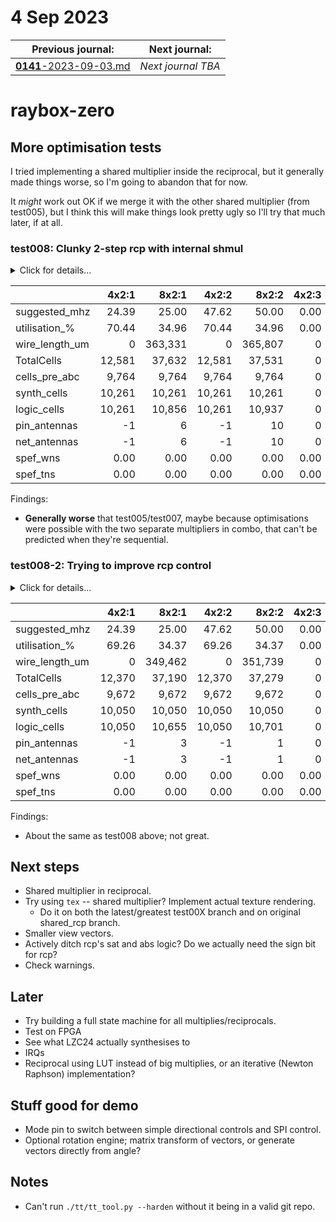 # 4 Sep 2023

| Previous journal: | Next journal: |
|-|-|
| [**0141**-2023-09-03.md](./0141-2023-09-03.md) | *Next journal TBA* |

# raybox-zero

## More optimisation tests

I tried implementing a shared multiplier inside the reciprocal, but it generally made things worse, so I'm going to abandon that for now.

It *might* work out OK if we merge it with the other shared multiplier (from test005), but I think this will make things look pretty ugly so I'll try that much later, if at all.


### test008: Clunky 2-step rcp with internal shmul

<details><summary>Click for details...</summary>

Code:
*   tt04-raybox-zero: [`70f1a6c`](https://github.com/algofoogle/tt04-raybox-zero/commit/70f1a6c?diff=split): harden_test: Minor update to change parameter order
    *   Equivalent to: [`7aae611`](https://github.com/algofoogle/tt04-raybox-zero/commit/7aae6113ba657507045dc5032e27ae59020a8336?diff=split): Wire up SPI for fixed pov
*   src/raybox-zero: [`2a7b0a8`](https://github.com/algofoogle/raybox-zero/commit/2a7b0a8?diff=split): test008: Clunky 2-step rcp with internal shmul

Summary:
*   Combined 2 multipliers inside rcp into 1.
*   Not a true state machine: wall_tracer controls it.

Options used:
```
  STARTED: 2023-09-04 14:10:02
    STOPT: 0
  OUTFILE: stats-test008.md
   SELECT: :[1245]
    FORCE: 0
      TAG: test008: Clunky 2-step rcp with internal shmul
 FINISHED: 2023-09-04 14:56:30
```

</details>

| | 4x2:1 | 8x2:1 | 4x2:2 | 8x2:2 | 4x2:3 | 8x2:3 | 4x2:4 | 8x2:4 | 4x2:5 | 8x2:5 |
|-|-:|-:|-:|-:|-:|-:|-:|-:|-:|-:|
| suggested_mhz | 24.39 | 25.00 | 47.62 | 50.00 | 0.00 | 0.00 | 50.00 | 50.00 | 25.00 | 25.00 |
| utilisation_% | 70.44 | 34.96 | 70.44 | 34.96 | 0.00 | 0.00 | 55.16 | 27.37 | 55.16 | 27.37 |
| wire_length_um | 0 | 363,331 | 0 | 365,807 | 0 | 0 | 224,248 | 222,667 | 207,496 | 215,926 |
| TotalCells | 12,581 | 37,632 | 12,581 | 37,531 | 0 | 0 | 21,261 | 36,418 | 21,046 | 36,107 |
| cells_pre_abc | 9,764 | 9,764 | 9,764 | 9,764 | 0 | 0 | 9,764 | 9,764 | 9,764 | 9,764 |
| synth_cells | 10,261 | 10,261 | 10,261 | 10,261 | 0 | 0 | 8,121 | 8,121 | 8,121 | 8,121 |
| logic_cells | 10,261 | 10,856 | 10,261 | 10,937 | 0 | 0 | 8,699 | 8,694 | 8,645 | 8,614 |
| pin_antennas | -1 | 6 | -1 | 10 | 0 | 0 | 5 | 4 | 2 | 2 |
| net_antennas | -1 | 6 | -1 | 10 | 0 | 0 | 5 | 4 | 2 | 2 |
| spef_wns | 0.00 | 0.00 | 0.00 | 0.00 | 0.00 | 0.00 | 0.00 | 0.00 | 0.00 | 0.00 |
| spef_tns | 0.00 | 0.00 | 0.00 | 0.00 | 0.00 | 0.00 | 0.00 | 0.00 | 0.00 | 0.00 |

Findings:
*   **Generally worse** that test005/test007, maybe because optimisations were possible with the two separate multipliers in combo, that can't be predicted when they're sequential.


### test008-2: Trying to improve rcp control

<details><summary>Click for details...</summary>

Code:
*   tt04-raybox-zero: [`70f1a6c`](https://github.com/algofoogle/tt04-raybox-zero/commit/70f1a6c?diff=split): harden_test: Minor update to change parameter order
    *   Equivalent to: [`7aae611`](https://github.com/algofoogle/tt04-raybox-zero/commit/7aae6113ba657507045dc5032e27ae59020a8336?diff=split): Wire up SPI for fixed pov
*   src/raybox-zero: [`ab8561b`](https://github.com/algofoogle/raybox-zero/commit/ab8561b?diff=split): test008: Trying to improve rcp control

Summary:
*   Small modifications to test008 above, to change rcp control signals coming from wall_tracer

Options used:
```
  STARTED: 2023-09-04 14:18:27
    STOPT: 0
  OUTFILE: stats-test008-2.md
   SELECT: :[1245]
    FORCE: 0
      TAG: test008-2: Trying to improve rcp control
 FINISHED: 2023-09-04 14:58:12
```

</details>

| | 4x2:1 | 8x2:1 | 4x2:2 | 8x2:2 | 4x2:3 | 8x2:3 | 4x2:4 | 8x2:4 | 4x2:5 | 8x2:5 |
|-|-:|-:|-:|-:|-:|-:|-:|-:|-:|-:|
| suggested_mhz | 24.39 | 25.00 | 47.62 | 50.00 | 0.00 | 0.00 | 50.00 | 50.00 | 25.00 | 25.00 |
| utilisation_% | 69.26 | 34.37 | 69.26 | 34.37 | 0.00 | 0.00 | 55.95 | 27.77 | 55.95 | 27.77 |
| wire_length_um | 0 | 349,462 | 0 | 351,739 | 0 | 0 | 229,078 | 236,729 | 219,704 | 225,608 |
| TotalCells | 12,370 | 37,190 | 12,370 | 37,279 | 0 | 0 | 20,843 | 35,966 | 20,755 | 35,923 |
| cells_pre_abc | 9,672 | 9,672 | 9,672 | 9,672 | 0 | 0 | 9,672 | 9,672 | 9,672 | 9,672 |
| synth_cells | 10,050 | 10,050 | 10,050 | 10,050 | 0 | 0 | 8,086 | 8,086 | 8,086 | 8,086 |
| logic_cells | 10,050 | 10,655 | 10,050 | 10,701 | 0 | 0 | 8,716 | 8,695 | 8,651 | 8,655 |
| pin_antennas | -1 | 3 | -1 | 1 | 0 | 0 | 3 | 8 | 2 | 1 |
| net_antennas | -1 | 3 | -1 | 1 | 0 | 0 | 3 | 8 | 2 | 1 |
| spef_wns | 0.00 | 0.00 | 0.00 | 0.00 | 0.00 | 0.00 | 0.00 | 0.00 | 0.00 | 0.00 |
| spef_tns | 0.00 | 0.00 | 0.00 | 0.00 | 0.00 | 0.00 | 0.00 | 0.00 | 0.00 | 0.00 |

Findings:
*   About the same as test008 above; not great.


## Next steps

*   Shared multiplier in reciprocal.
*   Try using `tex` -- shared multiplier? Implement actual texture rendering.
    *   Do it on both the latest/greatest test00X branch and on original shared_rcp branch.
*   Smaller view vectors.
*   Actively ditch rcp's sat and abs logic? Do we actually need the sign bit for rcp?
*   Check warnings.

## Later

*   Try building a full state machine for all multiplies/reciprocals.
*   Test on FPGA
*   See what LZC24 actually synthesises to
*   IRQs
*   Reciprocal using LUT instead of big multiplies, or an iterative (Newton Raphson) implementation?

## Stuff good for demo

*   Mode pin to switch between simple directional controls and SPI control.
*   Optional rotation engine; matrix transform of vectors, or generate vectors directly from angle?

## Notes

*   Can't run `./tt/tt_tool.py --harden` without it being in a valid git repo.
